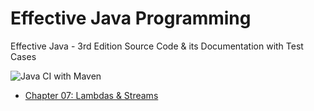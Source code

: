 # Effective Java Programming

Effective Java - 3rd Edition Source Code &amp; its Documentation with Test Cases

![Java CI with Maven](https://github.com/gbaswath/effective-java-programming/workflows/Java%20CI%20with%20Maven/badge.svg?branch=master)


* [Chapter 07: Lambdas & Streams](https://github.com/gbaswath/effective-java-programming/milestone/1)
